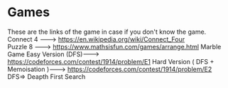 # Games
These are the links of the game in case if you don't know the game.<br>
Connect 4 ---> https://en.wikipedia.org/wiki/Connect_Four<br>
Puzzle 8  ---> https://www.mathsisfun.com/games/arrange.html
Marble Game
    Easy Version (DFS)---> https://codeforces.com/contest/1914/problem/E1
    Hard Version ( DFS + Memoisation )---> https://codeforces.com/contest/1914/problem/E2
    DFS=> Deapth First Search
